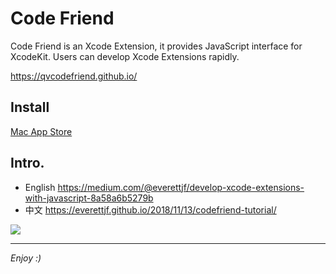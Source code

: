 # Code Friend

Code Friend is an Xcode Extension, it provides JavaScript interface for XcodeKit. Users can develop Xcode Extensions rapidly.

https://qvcodefriend.github.io/

## Install

[Mac App Store](https://itunes.apple.com/cn/app/code-friend/id1441249580)

## Intro.

- English https://medium.com/@everettjf/develop-xcode-extensions-with-javascript-8a58a6b5279b
- 中文 https://everettjf.github.io/2018/11/13/codefriend-tutorial/

![](https://everettjf.github.io/media/15421232259243.jpg)


---

*Enjoy :)*
